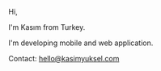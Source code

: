 Hi,

I'm Kasım from Turkey. 

I'm developing mobile and web application.

Contact: hello@kasimyuksel.com
